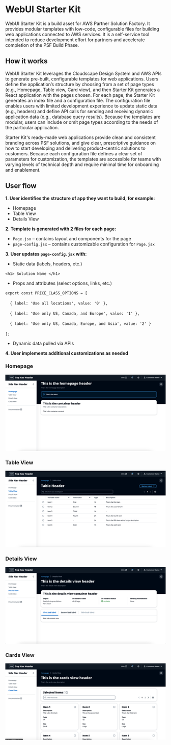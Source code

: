 # WebUI Starter Kit

WebUI Starter Kit is a build asset for AWS Partner Solution Factory. It provides modular templates with low-code, configurable files for building web applications connected to AWS services. It is a self-service tool intended to reduce development effort for partners and accelerate completion of the PSF Build Phase.

## How it works

WebUI Starter Kit leverages the Cloudscape Design System and AWS APIs to generate pre-built, configurable templates for web applications. Users define the application’s structure by choosing from a set of page types (e.g., Homepage, Table view, Card view), and then Starter Kit generates a React application with the pages chosen. For each page, the Starter Kit generates an index file and a configuration file. The configuration file enables users with limited development experience to update static data (e.g., headers) and define API calls for sending and receiving dynamic application data (e.g., database query results). Because the templates are modular, users can include or omit page types according to the needs of the particular application.

Starter Kit's ready-made web applications provide clean and consistent branding across PSF solutions, and give clear, prescriptive guidance on how to start developing and delivering product-centric solutions to customers. Because each configuration file defines a clear set of parameters for customization, the templates are accessible for teams with varying levels of technical depth and require minimal time for onboarding and enablement.


## User flow

**1. User identifies the structure of app they want to build, for example:**
- Homepage
- Table View
- Details View

**2. Template is generated with 2 files for each page:**
- `Page.jsx` – contains layout and components for the page
- `page-config.jsx` – contains customizable configuration for `Page.jsx`

**3. User updates `page-config.jsx` with:**
- Static data (labels, headers, etc.)
```
<h1> Solution Name </h1>
```
- Props and attributes (select options, links, etc.)

```
export const PRICE_CLASS_OPTIONS = [

  { label: 'Use all locations', value: '0' },

  { label: 'Use only US, Canada, and Europe', value: '1' },

  { label: 'Use only US, Canada, Europe, and Asia', value: '2' }

];
```
- Dynamic data pulled via APIs

**4. User implements additional customizations as needed**



### Homepage
![Homepage](resources/images/Homepage.png)


### Table View
![TableView](resources/images/TableView.png)


### Details View
![DetailsView](resources/images/DetailsView.png)


### Cards View
![CardsView](resources/images/CardsView.png)
